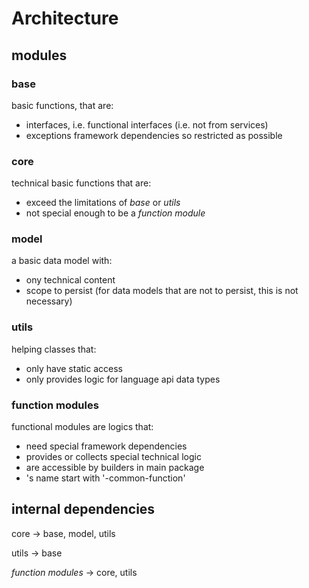 # Architecture
## modules
### base
basic functions, that are:
* interfaces, i.e. functional interfaces (i.e. not from services)
* exceptions
framework dependencies so restricted as possible
### core
technical basic functions that are:
* exceed the limitations of *base* or *utils*
* not special enough to be a *function module*
### model
a basic data model with:
* ony technical content
* scope to persist (for data models that are not to persist, this is not necessary)
### utils
helping classes that:
* only have static access
* only provides logic for language api data types
### function modules
functional modules are logics that:
* need special framework dependencies
* provides or collects special technical logic
* are accessible by builders in main package
* 's name start with '-common-function'

## internal dependencies
core -> base, model, utils

utils -> base

*function modules* -> core, utils




    
    
